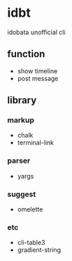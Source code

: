 # idbt

idobata unofficial cli

## function

* show timeline 
* post message

## library

### markup

* chalk
* terminal-link

### parser

* yargs

### suggest

* omelette

### etc

* cli-table3
* gradient-string